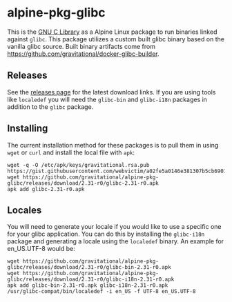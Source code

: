 # alpine-pkg-glibc

This is the [GNU C Library](https://gnu.org/software/libc/) as a Alpine Linux package to run binaries linked against `glibc`. This package utilizes a custom built glibc binary based on the vanilla glibc source. Built binary artifacts come from https://github.com/gravitational/docker-glibc-builder.

## Releases

See the [releases page](https://github.com/gravitational/alpine-pkg-glibc/releases) for the latest download links. If you are using tools like `localedef` you will need the `glibc-bin` and `glibc-i18n` packages in addition to the `glibc` package.

## Installing

The current installation method for these packages is to pull them in using `wget` or `curl` and install the local file with `apk`:

    wget -q -O /etc/apk/keys/gravitational.rsa.pub https://gist.githubusercontent.com/webvictim/a02fe5a0146e381307b5cb6901b617b1/raw/790df9d2ce758793d3df96d7cda570c69eecabbf/gravitational.rsa.pub
    wget https://github.com/gravitational/alpine-pkg-glibc/releases/download/2.31-r0/glibc-2.31-r0.apk
    apk add glibc-2.31-r0.apk

## Locales

You will need to generate your locale if you would like to use a specific one for your glibc application. You can do this by installing the `glibc-i18n` package and generating a locale using the `localedef` binary. An example for en_US.UTF-8 would be:

    wget https://github.com/gravitational/alpine-pkg-glibc/releases/download/2.31-r0/glibc-bin-2.31-r0.apk
    wget https://github.com/gravitational/alpine-pkg-glibc/releases/download/2.31-r0/glibc-i18n-2.31-r0.apk
    apk add glibc-bin-2.31-r0.apk glibc-i18n-2.31-r0.apk
    /usr/glibc-compat/bin/localedef -i en_US -f UTF-8 en_US.UTF-8
